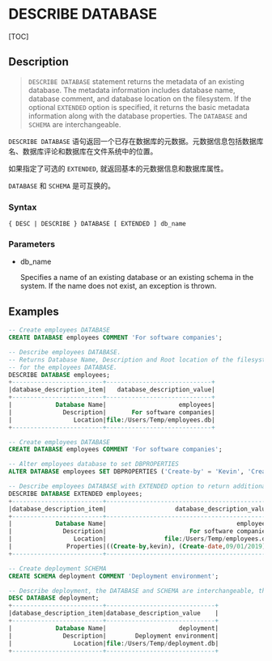 # DESCRIBE DATABASE

[TOC]

## Description

> `DESCRIBE DATABASE` statement returns the metadata of an existing database. The metadata information includes database name, database comment, and database location on the filesystem. If the optional `EXTENDED` option is specified, it returns the basic metadata information along with the database properties. The `DATABASE` and `SCHEMA` are interchangeable.

`DESCRIBE DATABASE` 语句返回一个已存在数据库的元数据。元数据信息包括数据库名、数据库评论和数据库在文件系统中的位置。

如果指定了可选的 `EXTENDED`, 就返回基本的元数据信息和数据库属性。

`DATABASE` 和 `SCHEMA` 是可互换的。

### Syntax

	{ DESC | DESCRIBE } DATABASE [ EXTENDED ] db_name

### Parameters

- db_name

	Specifies a name of an existing database or an existing schema in the system. If the name does not exist, an exception is thrown.

## Examples

```SQL
-- Create employees DATABASE
CREATE DATABASE employees COMMENT 'For software companies';

-- Describe employees DATABASE.
-- Returns Database Name, Description and Root location of the filesystem
-- for the employees DATABASE.
DESCRIBE DATABASE employees;
+-------------------------+-----------------------------+
|database_description_item|   database_description_value|
+-------------------------+-----------------------------+
|            Database Name|                    employees|
|              Description|       For software companies|
|                 Location|file:/Users/Temp/employees.db|
+-------------------------+-----------------------------+

-- Create employees DATABASE
CREATE DATABASE employees COMMENT 'For software companies';

-- Alter employees database to set DBPROPERTIES
ALTER DATABASE employees SET DBPROPERTIES ('Create-by' = 'Kevin', 'Create-date' = '09/01/2019');

-- Describe employees DATABASE with EXTENDED option to return additional database properties
DESCRIBE DATABASE EXTENDED employees;
+-------------------------+---------------------------------------------+
|database_description_item|                   database_description_value|
+-------------------------+---------------------------------------------+
|            Database Name|                                    employees|
|              Description|                       For software companies|
|                 Location|                file:/Users/Temp/employees.db|
|               Properties|((Create-by,kevin), (Create-date,09/01/2019))|
+-------------------------+---------------------------------------------+

-- Create deployment SCHEMA
CREATE SCHEMA deployment COMMENT 'Deployment environment';

-- Describe deployment, the DATABASE and SCHEMA are interchangeable, their meaning are the same.
DESC DATABASE deployment;
+-------------------------+------------------------------+
|database_description_item|database_description_value    |
+-------------------------+------------------------------+
|            Database Name|                    deployment|
|              Description|        Deployment environment|
|                 Location|file:/Users/Temp/deployment.db|
+-------------------------+------------------------------+
```